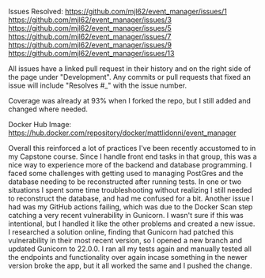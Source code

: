 Issues Resolved:
https://github.com/mjl62/event_manager/issues/1
https://github.com/mjl62/event_manager/issues/3
https://github.com/mjl62/event_manager/issues/5
https://github.com/mjl62/event_manager/issues/7
https://github.com/mjl62/event_manager/issues/9
https://github.com/mjl62/event_manager/issues/13

All issues have a linked pull request in their history and on the right side of the page under "Development". Any commits or pull requests that fixed an issue will include "Resolves #_" with the issue number.

Coverage was already at 93% when I forked the repo, but I still added and changed where needed.

Docker Hub Image: https://hub.docker.com/repository/docker/mattlidonni/event_manager

Overall this reinforced a lot of practices I've been recently accustomed to in my Capstone course. Since I handle front end tasks in that group, this was a nice way to experience more of the backend and database programming. I faced some challenges with getting used to managing PostGres and the database needing to be reconstructed after running tests. In one or two situations I spent some time troubleshooting without realizing I still needed to reconstruct the database, and had me confused for a bit.
Another issue I had was my GitHub actions failing, which was due to the Docker Scan step catching a very recent vulnerability in Gunicorn. I wasn't sure if this was intentional, but I handled it like the other problems and created a new issue. I researched a solution online, finding that Gunicorn had patched this vulnerability in their most recent version, so I opened a new branch and updated Gunicorn to 22.0.0. I ran all my tests again and manually tested all the endpoints and functionality over again incase something in the newer version broke the app, but it all worked the same and I pushed the change.
